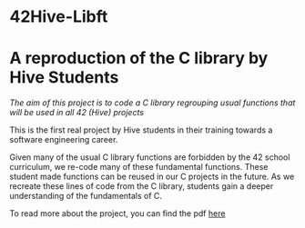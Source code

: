 # 42Hive-Libft
# A reproduction of the C library by Hive Students

*The aim of this project is to code a C library regrouping usual functions that will be used in all 42 (Hive) projects*

This is the first real project by Hive students in their training towards a software engineering career.

Given many of the usual C library functions are forbidden by the 42 school curriculum, we re-code many of these fundamental functions. These student made functions can be reused in our C projects in the future. As we recreate these lines of code from the C library, students gain a deeper understanding of the fundamentals of C. 

To read more about the project, you can find the pdf [here](https://github.com/Caruychen/42Hive-Libft/blob/main/libft.en.pdf)


